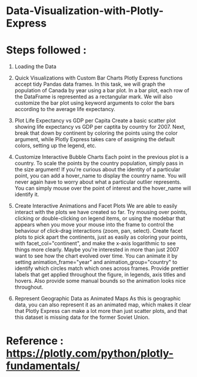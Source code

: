 # Data-Visualization-with-Plotly-Express

# Steps followed :

1. Loading the Data

2. Quick Visualizations with Custom Bar Charts
  Plotly Express functions accept tidy Pandas data frames.
In this task, we will graph the population of Canada by year using a bar plot. In a bar plot, each row of the DataFrame is represented as a rectangular mark.
We will also customize the bar plot using keyword arguments to color the bars according to the average life expectancy.

3. Plot Life Expectancy vs GDP per Capita
  Create a basic scatter plot showing life expectancy vs GDP per captita by country for 2007.
Next, break that down by continent by coloring the points using the color argument, while Plotly Express takes care of assigning the default colors, setting up the legend, etc.

4. Customize Interactive Bubble Charts
  Each point in the previous plot is a country. To scale the points by the country population, simply pass in the size argument!
If you're curious about the identity of a particular point, you can add a hover_name to display the country name.
You will never again have to worry about what a particular outlier represents. You can simply mouse over the point of interest and the hover_name will identify it.

5. Create Interactive Animations and Facet Plots
  We are able to easily interact with the plots we have created so far. Try mousing over points, clicking or double-clicking on legend items, or using the modebar that appears when you move your mouse into the frame to control the behaviour of click-drag interactions (zoom, pan, select).
Create facet plots to pick apart the continents, just as easily as coloring your points, with facet_col="continent", and make the x-axis logarithmic to see things more clearly.
Maybe you're interested in more than just 2007 want to see how the chart evolved over time.
You can animate it by setting animation_frame="year" and animation_group="country" to identify which circles match which ones across frames.
Provide prettier labels that get applied throughout the figure, in legends, axis titles and hovers. Also provide some manual bounds so the animation looks nice throughout.

6. Represent Geographic Data as Animated Maps
  As this is geographic data, you can also represent it as an animated map, which makes it clear that Plotly Express can make a lot more than just scatter plots, and that this dataset is missing data for the former Soviet Union.

# Reference : https://plotly.com/python/plotly-fundamentals/ 
